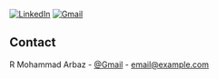 
<a name="readme-top"></a>
[![LinkedIn][linkedin-shield]][linkedin-url]
[![Gmail][mail-shield]][Gmail-url]


## Contact

R Mohammad Arbaz - [@Gmail](https://twitter.com/your_username) - email@example.com

[linkedin-shield]: https://img.shields.io/badge/-LinkedIn-black.svg?style=for-the-badge&logo=linkedin&colorB=555
[linkedin-url]: https://linkedin.com/in/othneildrew
[mail-shield]: https://img.shields.io/badge/-Gmail-blue.svg?style=for-the-badge&logo=Gmail&colorB=555
[Gmail-url]: https://mail.google.com/mail/u/0/#inbox?compose=jrjtWvNBjpwzkQCfLPGsnCgdfLrRDWczHxjHjBxhjgZkdjHWPDStXPJDVRrtRVDrgXLQGdnJ

